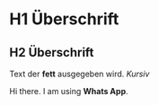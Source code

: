# H1 Überschrift

## H2 Überschrift

Text der **fett** ausgegeben wird. *Kursiv*


Hi there. I am using **Whats App**.
